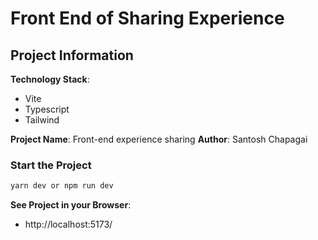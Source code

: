 # Front End of Sharing Experience

## Project Information
**Technology Stack**:
- Vite
- Typescript
- Tailwind

**Project Name**: Front-end experience sharing
**Author**: Santosh Chapagai

### Start the Project
```sh
yarn dev or npm run dev
```
**See Project in your Browser**:
- http://localhost:5173/
